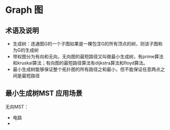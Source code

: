 # Graph 图

## 术语及说明
- 生成树：连通图G的一个子图如果是一棵包含G的所有顶点的树，则该子图称为G的生成树 
- 带权图分为有向和无向，无向图的最短路径又叫做最小生成树，有prime算法和kruskal算法；有向图的最短路径算法有dijkstra算法和floyd算法。
- 最小生成树能够保证整个拓扑图的所有路径之和最小，但不能保证任意两点之间是最短路径

## 最小生成树MST 应用场景


无向MST：
- 电路
- 

 
